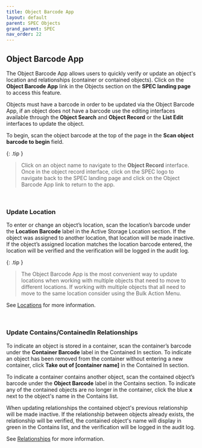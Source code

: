 ```yaml
---
title: Object Barcode App
layout: default
parent: SPEC Objects
grand_parent: SPEC
nav_order: 22
---
```


## Object Barcode App
The Object Barcode App allows users to quickly verify or update an object's location and relationships (container or contained objects). Click on the **Object Barcode App** link in the Objects section on the **SPEC landing page** to access this feature.   

Objects must have a barcode in order to be updated via the Object Barcode App, if an object does not have a barcode use the editing interfaces available through the **Object Search** and **Object Record** or the **List Edit** interfaces to update the object. 

To begin, scan the object barcode at the top of the page in the **Scan object barcode to begin** field. 

{: .tip }
> Click on an object name to navigate to the **Object Record** interface. Once in the object record interface, click on the SPEC logo to navigate back to the SPEC landing page and click on the Object Barcode App link to return to the app.

&nbsp; 
&nbsp; 

### Update Location
To enter or change an object’s location, scan the location’s barcode under the **Location Barcode** label in the Active Storage Location section. If the object was assigned to another location, that location will be made inactive. If the object’s assigned location matches the location barcode entered, the location will be verified and the verification will be logged in the audit log.

{: .tip }
> The Object Barcode App is the most convenient way to update locations when working with multiple objects that need to move to different locations. If working with multiple objects that all need to move to the same location consider using the Bulk Action Menu.

See [Locations](https://nypl.github.io/pres-docs/spec/specObjectsLocations.html) for more information. 

&nbsp; 
&nbsp; 

### Update Contains/ContainedIn Relationships
To indicate an object is stored in a container, scan the container’s barcode under the **Container Barcode** label in the Contained In section. To indicate an object has been removed from the container without entering a new container, click **Take out of [container name]** in the Contained In section.

To indicate a container contains another object, scan the contained object’s barcode under the **Object Barcode** label in the Contains section. To indicate any of the contained objects are no longer in the container, click the blue **x** next to the object's name in the Contains list.

When updating relationships the contained object's previous relationship will be made inactive. If the relationship between objects already exists, the relationship will be verified, the contained object's name will display in green in the Contains list, and the verification will be logged in the audit log.

See [Relationships](https://nypl.github.io/pres-docs/spec/specObjectsRelationships.html) for more information. 